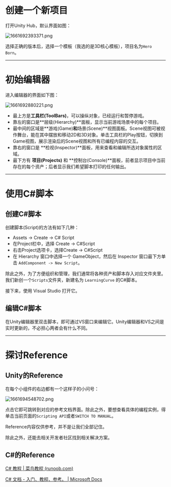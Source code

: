 # 创建一个新项目

打开Unity Hub，默认界面如图：

![1661692393371.png](https://p.qlogo.cn/hy_personal/3e28f14aa0516842505d492323f46a15c0d82a3766840a595ba481b2cc9a2f49/0.png)

选择正确的版本后，选择一个模板（我选的是3D核心模板），项目名为`Hero Born`。

---

# 初始编辑器

进入编辑器的界面如下图：

![1661692880221.png](https://p.qlogo.cn/hy_personal/3e28f14aa0516842505d492323f46a15e4afd37fe8a3cc6bb6b52d0368b36669/0.png)

- 最上方是**工具栏(ToolBars)**，可以操纵对象，已经运行和暂停游戏。
- 靠左的窗口是**层级(Hierarchy)**面板，显示当前游戏场景中的每个项目。
- 最中间的区域是**游戏(Game)**和**场景(Scene)**视图面板。Scene视图可被视作舞台，能在其中摆放和移动2D和3D对象。单击工具栏的Play按钮，切换到Game视图，展示渲染后的Scene视图和所有已编程内容的交互。
- 靠右的窗口是 **检视(Inspector)**面板，用来查看和编辑所选对象属性的区域。
- 最下方有 **项目(Projects)** 和 **控制台(Console)**面板，前者显示项目中当前存在的每个资产；后者显示我们希望脚本打印的任何输出。

---

# 使用C#脚本

## 创建C#脚本

创建脚本(Script)的方法有如下几种：

- Assets -> Create -> C# Script
- 在Project栏中，选择 Create -> C#Script
- 右击Project选项卡，选择Create -> C#Script
- 在 Hierarchy 窗口中选择一个 GameObject，然后在 Inspector 窗口最下方单击 `AddComponent -> New Script`。

除此之外，为了方便组织和管理，我们通常将各种资产和脚本存入对应文件夹里。我们新创一个`Scripts`文件夹，新建名为 `LearningCurve` 的C#脚本。

接下来，使用 Visual Studio 打开它。

## 编辑C#脚本

在Unity编辑器里双击脚本，即可通过VS窗口来编辑它。Unity编辑器和VS之间是实时更新的，不必担心两者会有什么不同。

---

# 探讨Reference

## Unity的Reference

在每个小组件的右边都有一个这样子的小问号：

![1661694548702.png](https://p.qlogo.cn/hy_personal/3e28f14aa0516842505d492323f46a150011bd3710d528865a7451daa9f7b0c0/0.png)

点击它即可跳转到对应的参考文档界面。除此之外，要想查看具体的编程实例，得单击当前页面的`Scripting API`或者`SWITCH TO MANUAL`。

Reference内容仅供参考，并不是让我们全部记住。

除此之外，还能去相关开发者社区找到相关解决方案。

## C#的Reference

[C# 教程 | 菜鸟教程 (runoob.com)](https://www.runoob.com/csharp/csharp-tutorial.html)

[C# 文档 - 入门、教程、参考。 | Microsoft Docs](https://docs.microsoft.com/zh-cn/dotnet/csharp/)

